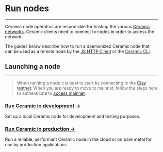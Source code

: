 # Run nodes

---

Ceramic node operators are responsible for hosting the various [Ceramic networks](../learn/networks.md). Ceramic clients need to connect to nodes in order to access the network.

The guides below describe how to run a daemonized Ceramic node that can be used as a remote node by the [JS HTTP Client](https://developers.ceramic.network/build/javascript/installation/#js-http-client) or the [Ceramic CLI](https://developers.ceramic.network/build/cli/installation/#4-configure-a-node-url).

## **Launching a node**

---

> When running a node it is best to start by connecting to the [Clay testnet](https://developers.ceramic.network/learn/networks/#clay-testnet). When you are ready to move to mainnet, follow the steps here to authenticate to [access mainnet](https://composedb.js.org/docs/0.4.x/guides/composedb-server/access-mainnet).

### [**Run Ceramic in development →**](../build/cli/installation.md)

Set up a local Ceramic node for development and testing purposes.

### [**Run Ceramic in production →**](./nodes/nodes.md)

Run a reliable, performant Ceramic node in the cloud or on bare metal for use by production applications.
